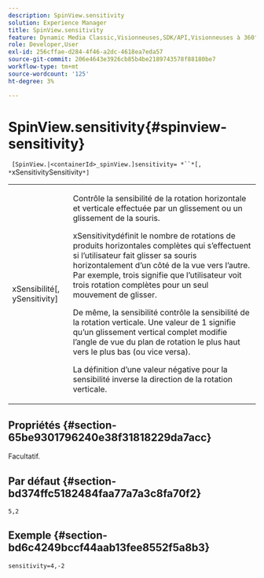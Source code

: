 ```yaml
---
description: SpinView.sensitivity
solution: Experience Manager
title: SpinView.sensitivity
feature: Dynamic Media Classic,Visionneuses,SDK/API,Visionneuses à 360°
role: Developer,User
exl-id: 256cffae-d284-4f46-a2dc-4618ea7eda57
source-git-commit: 206e4643e3926cb85b4be2189743578f88180be7
workflow-type: tm+mt
source-wordcount: '125'
ht-degree: 3%

---
```


# SpinView.sensitivity{#spinview-sensitivity}

` [SpinView.|<containerId>_spinView.]sensitivity= *``*[, *`xSensitivitySensitivity`*]`

<table id="table_18D47E7C6A2D4D68B94225CB621D5F7C"> 
 <tbody> 
  <tr> 
   <td colname="col1"> <p> <span class="codeph"><span class="varname"> xSensibilité</span>[,  <span class="varname"> ySensitivity</span>]</span> </p> </td> 
   <td colname="col2"> <p> Contrôle la sensibilité de la rotation horizontale et verticale effectuée par un glissement ou un glissement de la souris. </p> <p> <span class="codeph"> </span> xSensitivitydéfinit le nombre de rotations de produits horizontales complètes qui s’effectuent si l’utilisateur fait glisser sa souris horizontalement d’un côté de la vue vers l’autre. Par exemple, trois signifie que l’utilisateur voit trois rotation complètes pour un seul mouvement de glisser. </p> <p>De même, <span class="codeph"> la sensibilité</span> contrôle la sensibilité de la rotation verticale. Une valeur de 1 signifie qu’un glissement vertical complet modifie l’angle de vue du plan de rotation le plus haut vers le plus bas (ou vice versa). </p> <p>La définition d’une valeur négative pour <span class="codeph"> la sensibilité</span> inverse la direction de la rotation verticale. </p> </td> 
  </tr> 
 </tbody> 
</table>

## Propriétés {#section-65be9301796240e38f31818229da7acc}

Facultatif.

## Par défaut {#section-bd374ffc5182484faa77a7a3c8fa70f2}

`5,2`

## Exemple {#section-bd6c4249bccf44aab13fee8552f5a8b3}

`sensitivity=4,-2`
